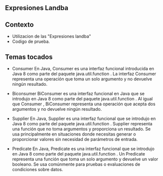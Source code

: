 ## Expresiones Landba  

## Contexto 

- Utilizacion de  las "Expresiones landba"
- Codigo de prueba.

## Temas tocados 
- Consumer
En Java, Consumer es una interfaz funcional introducida en Java 8 como parte del paquete
java.util.function . La interfaz Consumer representa una operación que toma un solo
argumento y no devuelve ningún resultado.

- Biconsumer
BiConsumer es una interfaz funcional en Java que se introdujo en Java 8 como parte del paquete
java.util.function . Al igual que Consumer , BiConsumer representa una operación que acepta
dos argumentos y no devuelve ningún resultado.

- Supplier
En Java, Supplier es una interfaz funcional que se introdujo en Java 8 como parte del paquete
java.util.function . Supplier representa una función que no toma argumentos y proporciona
un resultado. Se usa principalmente en situaciones donde necesitas generar o proporcionar
valores sin necesidad de parámetros de entrada.

- Predicate
En Java, Predicate es una interfaz funcional que se introdujo en Java 8 como parte del paquete
java.util.function . Un Predicate representa una función que toma un solo argumento y
devuelve un valor booleano. Se usa comúnmente para pruebas o evaluaciones de condiciones
sobre datos.

